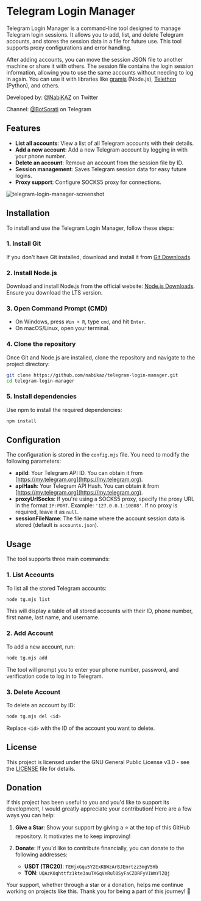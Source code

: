 # Telegram Login Manager

Telegram Login Manager is a command-line tool designed to manage Telegram login sessions. It allows you to add, list, and delete Telegram accounts, and stores the session data in a file for future use. This tool supports proxy configurations and error handling.

After adding accounts, you can move the session JSON file to another machine or share it with others. The session file contains the login session information, allowing you to use the same accounts without needing to log in again. You can use it with libraries like [gramjs](https://github.com/gram-js/gramjs) (Node.js), [Telethon](https://github.com/LonamiWebs/Telethon) (Python), and others.

Developed by: [@NabiKAZ](https://twitter.com/NabiKAZ) on Twitter

Channel: [@BotSorati](https://t.me/BotSorati) on Telegram

## Features

- **List all accounts**: View a list of all Telegram accounts with their details.
- **Add a new account**: Add a new Telegram account by logging in with your phone number.
- **Delete an account**: Remove an account from the session file by ID.
- **Session management**: Saves Telegram session data for easy future logins.
- **Proxy support**: Configure SOCKS5 proxy for connections.

![telegram-login-manager-screenshot](https://github.com/user-attachments/assets/31af34ca-5484-4cb6-869d-f821c01bbfe1)

## Installation

To install and use the Telegram Login Manager, follow these steps:

### 1. Install Git

If you don't have Git installed, download and install it from [Git Downloads](https://git-scm.com/downloads).

### 2. Install Node.js

Download and install Node.js from the official website: [Node.js Downloads](https://nodejs.org/). Ensure you download the LTS version.

### 3. Open Command Prompt (CMD)

- On Windows, press `Win + R`, type `cmd`, and hit `Enter`.
- On macOS/Linux, open your terminal.

### 4. Clone the repository

Once Git and Node.js are installed, clone the repository and navigate to the project directory:

```bash
git clone https://github.com/nabikaz/telegram-login-manager.git
cd telegram-login-manager
```

### 5. Install dependencies

Use npm to install the required dependencies:

```bash
npm install
```

## Configuration

The configuration is stored in the `config.mjs` file. You need to modify the following parameters:

- **apiId**: Your Telegram API ID. You can obtain it from [https://my.telegram.org](https://my.telegram.org).
- **apiHash**: Your Telegram API Hash. You can obtain it from [https://my.telegram.org](https://my.telegram.org).
- **proxyUrlSocks**: If you're using a SOCKS5 proxy, specify the proxy URL in the format `IP:PORT`. Example: `'127.0.0.1:10808'`. If no proxy is required, leave it as `null`.
- **sessionFileName**: The file name where the account session data is stored (default is `accounts.json`).

## Usage

The tool supports three main commands:

### 1. List Accounts

To list all the stored Telegram accounts:

```bash
node tg.mjs list
```

This will display a table of all stored accounts with their ID, phone number, first name, last name, and username.

### 2. Add Account

To add a new account, run:

```bash
node tg.mjs add
```

The tool will prompt you to enter your phone number, password, and verification code to log in to Telegram.

### 3. Delete Account

To delete an account by ID:

```bash
node tg.mjs del <id>
```

Replace `<id>` with the ID of the account you want to delete.

## License

This project is licensed under the GNU General Public License v3.0 - see the [LICENSE](LICENSE) file for details.

## Donation

If this project has been useful to you and you'd like to support its development, I would greatly appreciate your contribution! Here are a few ways you can help:

1. **Give a Star**: Show your support by giving a ⭐ at the top of this GitHub repository. It motivates me to keep improving!
2. **Donate**: If you'd like to contribute financially, you can donate to the following addresses:

   - **USDT (TRC20)**: `TEHjxGqu5Y2ExKBWzArBJEmrtzz3mgV5Hb`
   - **TON**: `UQAzK0qhttfz1kte3auTXGqVeRul0SyFaCZORFyV1WmYlZQj`

Your support, whether through a star or a donation, helps me continue working on projects like this. Thank you for being a part of this journey! 🚀
